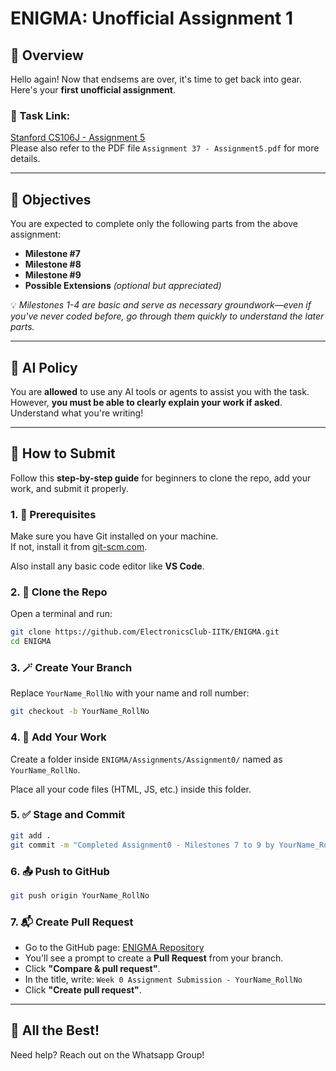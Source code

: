
# ENIGMA: Unofficial Assignment 1

## 📘 Overview

Hello again! Now that endsems are over, it's time to get back into gear. Here's your **first unofficial assignment**.

### 📎 Task Link:
[Stanford CS106J - Assignment 5](https://web.stanford.edu/class/cs106j/assignments/Assignment-05/)  
Please also refer to the PDF file `Assignment 37 - Assignment5.pdf` for more details.

---

## 🎯 Objectives

You are expected to complete only the following parts from the above assignment:

- **Milestone #7**
- **Milestone #8**
- **Milestone #9**
- **Possible Extensions** *(optional but appreciated)*

💡 *Milestones 1-4 are basic and serve as necessary groundwork—even if you've never coded before, go through them quickly to understand the later parts.*

---

## 🤖 AI Policy

You are **allowed** to use any AI tools or agents to assist you with the task.  
However, **you must be able to clearly explain your work if asked**. Understand what you're writing!

---

## 🚀 How to Submit

Follow this **step-by-step guide** for beginners to clone the repo, add your work, and submit it properly.

### 1. 🔧 Prerequisites
Make sure you have Git installed on your machine.  
If not, install it from [git-scm.com](https://git-scm.com/downloads).

Also install any basic code editor like **VS Code**.

### 2. 🧬 Clone the Repo
Open a terminal and run:
```bash
git clone https://github.com/ElectronicsClub-IITK/ENIGMA.git
cd ENIGMA
```

### 3. 🪄 Create Your Branch
Replace `YourName_RollNo` with your name and roll number:
```bash
git checkout -b YourName_RollNo
```

### 4. 📁 Add Your Work
Create a folder inside `ENIGMA/Assignments/Assignment0/` named as `YourName_RollNo`.

Place all your code files (HTML, JS, etc.) inside this folder.

### 5. ✅ Stage and Commit
```bash
git add .
git commit -m "Completed Assignment0 - Milestones 7 to 9 by YourName_RollNo"
```

### 6. 📤 Push to GitHub
```bash
git push origin YourName_RollNo
```

### 7. 📬 Create Pull Request
- Go to the GitHub page: [ENIGMA Repository](https://github.com/ElectronicsClub-IITK/ENIGMA)
- You'll see a prompt to create a **Pull Request** from your branch.
- Click **"Compare & pull request"**.
- In the title, write: `Week 0 Assignment Submission - YourName_RollNo`
- Click **"Create pull request"**.

---

## 🎉 All the Best!
Need help? Reach out on the Whatsapp Group!
